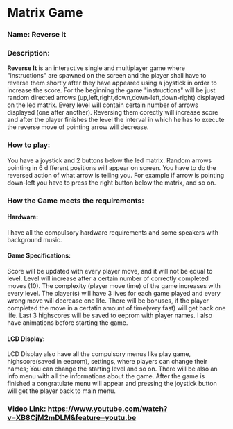 # Matrix Game  
### Name: Reverse It  
### Description:
**Reverse It** is an interactive single and multiplayer game where "instructions" are spawned on the screen and the player shall
have to reverse them shortly after they have appeared using a joystick in order to increase the score. For the beginning the game "instructions"
will be just random directed arrows (up,left,right,down,down-left,down-right) displayed on the led matrix. Every level will contain certain number
of arrows displayed (one after another). Reversing them corectly will increase score and after the player finishes the level 
the interval in which he has to execute the reverse move of pointing arrow will decrease.

### How to play: 
You have a joystick and 2 buttons below the led matrix. Random arrows pointing in 6 different positions will appear on screen. You have to do the reversed action of what arrow is telling you. For example if arrow is pointing down-left you have to press the right  button below the matrix, and so on.


### How the Game meets the requirements:
#### Hardware: 
I have all the compulsory hardware requirements and some speakers with background music.
#### Game Specifications: 
Score will be updated with every player move, and it will not be equal to level. Level will increase
after a certain number of correctly completed moves (10). The complexity (player move time) of the game increases with every level.
The player(s) will have 3 lives for each game played and every wrong move will decrease one life. There will be bonuses, if
the player completed the move in a certatin amount of time(very fast) will get back one life. Last 3 highscores will be saved
to eeprom with player names. I also have animations before starting the game.

#### LCD Display: 
LCD Display also have all the compulsory menus like play game, highscore(saved in eeprom), settings, 
where players can change their names; You can change the starting level and so on. There will be
also an info menu with all the informations about the game. After the game is finished a congratulate menu will appear and pressing the joystick button will get the player back to main menu.

### Video Link: https://www.youtube.com/watch?v=XB8CjM2mDLM&feature=youtu.be
